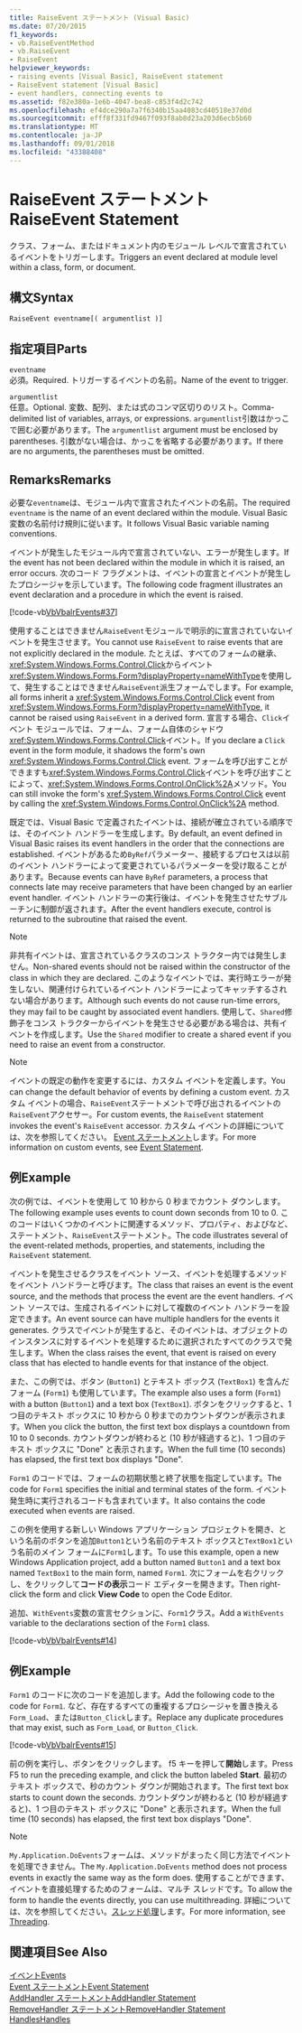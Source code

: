 ```yaml
---
title: RaiseEvent ステートメント (Visual Basic)
ms.date: 07/20/2015
f1_keywords:
- vb.RaiseEventMethod
- vb.RaiseEvent
- RaiseEvent
helpviewer_keywords:
- raising events [Visual Basic], RaiseEvent statement
- RaiseEvent statement [Visual Basic]
- event handlers, connecting events to
ms.assetid: f82e380a-1e6b-4047-bea8-c853f4d2c742
ms.openlocfilehash: ef4dce290a7a7f6340b15aa4083cd40518e37d0d
ms.sourcegitcommit: efff8f331fd9467f093f8ab8d23a203d6ecb5b60
ms.translationtype: MT
ms.contentlocale: ja-JP
ms.lasthandoff: 09/01/2018
ms.locfileid: "43388408"
---
```

# <a name="raiseevent-statement"></a><span data-ttu-id="e723a-102">RaiseEvent ステートメント</span><span class="sxs-lookup"><span data-stu-id="e723a-102">RaiseEvent Statement</span></span>
<span data-ttu-id="e723a-103">クラス、フォーム、またはドキュメント内のモジュール レベルで宣言されているイベントをトリガーします。</span><span class="sxs-lookup"><span data-stu-id="e723a-103">Triggers an event declared at module level within a class, form, or document.</span></span>  
  
## <a name="syntax"></a><span data-ttu-id="e723a-104">構文</span><span class="sxs-lookup"><span data-stu-id="e723a-104">Syntax</span></span>  
  
```  
RaiseEvent eventname[( argumentlist )]  
```  
  
## <a name="parts"></a><span data-ttu-id="e723a-105">指定項目</span><span class="sxs-lookup"><span data-stu-id="e723a-105">Parts</span></span>  
 `eventname`  
 <span data-ttu-id="e723a-106">必須。</span><span class="sxs-lookup"><span data-stu-id="e723a-106">Required.</span></span> <span data-ttu-id="e723a-107">トリガーするイベントの名前。</span><span class="sxs-lookup"><span data-stu-id="e723a-107">Name of the event to trigger.</span></span>  
  
 `argumentlist`  
 <span data-ttu-id="e723a-108">任意。</span><span class="sxs-lookup"><span data-stu-id="e723a-108">Optional.</span></span> <span data-ttu-id="e723a-109">変数、配列、または式のコンマ区切りのリスト。</span><span class="sxs-lookup"><span data-stu-id="e723a-109">Comma-delimited list of variables, arrays, or expressions.</span></span> <span data-ttu-id="e723a-110">`argumentlist`引数はかっこで囲む必要があります。</span><span class="sxs-lookup"><span data-stu-id="e723a-110">The `argumentlist` argument must be enclosed by parentheses.</span></span> <span data-ttu-id="e723a-111">引数がない場合は、かっこを省略する必要があります。</span><span class="sxs-lookup"><span data-stu-id="e723a-111">If there are no arguments, the parentheses must be omitted.</span></span>  
  
## <a name="remarks"></a><span data-ttu-id="e723a-112">Remarks</span><span class="sxs-lookup"><span data-stu-id="e723a-112">Remarks</span></span>  
 <span data-ttu-id="e723a-113">必要な`eventname`は、モジュール内で宣言されたイベントの名前。</span><span class="sxs-lookup"><span data-stu-id="e723a-113">The required `eventname` is the name of an event declared within the module.</span></span> <span data-ttu-id="e723a-114">Visual Basic 変数の名前付け規則に従います。</span><span class="sxs-lookup"><span data-stu-id="e723a-114">It follows Visual Basic variable naming conventions.</span></span>  
  
 <span data-ttu-id="e723a-115">イベントが発生したモジュール内で宣言されていない、エラーが発生します。</span><span class="sxs-lookup"><span data-stu-id="e723a-115">If the event has not been declared within the module in which it is raised, an error occurs.</span></span> <span data-ttu-id="e723a-116">次のコード フラグメントは、イベントの宣言とイベントが発生したプロシージャを示しています。</span><span class="sxs-lookup"><span data-stu-id="e723a-116">The following code fragment illustrates an event declaration and a procedure in which the event is raised.</span></span>  
  
 [!code-vb[VbVbalrEvents#37](../../../visual-basic/language-reference/statements/codesnippet/VisualBasic/raiseevent-statement_1.vb)]  
  
 <span data-ttu-id="e723a-117">使用することはできません`RaiseEvent`モジュールで明示的に宣言されていないイベントを発生させます。</span><span class="sxs-lookup"><span data-stu-id="e723a-117">You cannot use `RaiseEvent` to raise events that are not explicitly declared in the module.</span></span> <span data-ttu-id="e723a-118">たとえば、すべてのフォームの継承、<xref:System.Windows.Forms.Control.Click>からイベント<xref:System.Windows.Forms.Form?displayProperty=nameWithType>を使用して、発生することはできません`RaiseEvent`派生フォームでします。</span><span class="sxs-lookup"><span data-stu-id="e723a-118">For example, all forms inherit a <xref:System.Windows.Forms.Control.Click> event from <xref:System.Windows.Forms.Form?displayProperty=nameWithType>, it cannot be raised using `RaiseEvent` in a derived form.</span></span> <span data-ttu-id="e723a-119">宣言する場合、`Click`イベント モジュールでは、フォーム、フォーム自体のシャドウ<xref:System.Windows.Forms.Control.Click>イベント。</span><span class="sxs-lookup"><span data-stu-id="e723a-119">If you declare a `Click` event in the form module, it shadows the form's own <xref:System.Windows.Forms.Control.Click> event.</span></span> <span data-ttu-id="e723a-120">フォームを呼び出すことができますも<xref:System.Windows.Forms.Control.Click>イベントを呼び出すことによって、<xref:System.Windows.Forms.Control.OnClick%2A>メソッド。</span><span class="sxs-lookup"><span data-stu-id="e723a-120">You can still invoke the form's <xref:System.Windows.Forms.Control.Click> event by calling the <xref:System.Windows.Forms.Control.OnClick%2A> method.</span></span>  
  
 <span data-ttu-id="e723a-121">既定では、Visual Basic で定義されたイベントは、接続が確立されている順序では、そのイベント ハンドラーを生成します。</span><span class="sxs-lookup"><span data-stu-id="e723a-121">By default, an event defined in Visual Basic raises its event handlers in the order that the connections are established.</span></span> <span data-ttu-id="e723a-122">イベントがあるため`ByRef`パラメーター、接続するプロセスは以前のイベント ハンドラーによって変更されているパラメーターを受け取ることがあります。</span><span class="sxs-lookup"><span data-stu-id="e723a-122">Because events can have `ByRef` parameters, a process that connects late may receive parameters that have been changed by an earlier event handler.</span></span> <span data-ttu-id="e723a-123">イベント ハンドラーの実行後は、イベントを発生させたサブルーチンに制御が返されます。</span><span class="sxs-lookup"><span data-stu-id="e723a-123">After the event handlers execute, control is returned to the subroutine that raised the event.</span></span>  
  
> [!NOTE]
>  <span data-ttu-id="e723a-124">非共有イベントは、宣言されているクラスのコンス トラクター内では発生しません。</span><span class="sxs-lookup"><span data-stu-id="e723a-124">Non-shared events should not be raised within the constructor of the class in which they are declared.</span></span> <span data-ttu-id="e723a-125">このようなイベントでは、実行時エラーが発生しない、関連付けられているイベント ハンドラーによってキャッチするされない場合があります。</span><span class="sxs-lookup"><span data-stu-id="e723a-125">Although such events do not cause run-time errors, they may fail to be caught by associated event handlers.</span></span> <span data-ttu-id="e723a-126">使用して、`Shared`修飾子をコンス トラクターからイベントを発生させる必要がある場合は、共有イベントを作成します。</span><span class="sxs-lookup"><span data-stu-id="e723a-126">Use the `Shared` modifier to create a shared event if you need to raise an event from a constructor.</span></span>  
  
> [!NOTE]
>  <span data-ttu-id="e723a-127">イベントの既定の動作を変更するには、カスタム イベントを定義します。</span><span class="sxs-lookup"><span data-stu-id="e723a-127">You can change the default behavior of events by defining a custom event.</span></span> <span data-ttu-id="e723a-128">カスタム イベントの場合、`RaiseEvent`ステートメントで呼び出されるイベントの`RaiseEvent`アクセサー。</span><span class="sxs-lookup"><span data-stu-id="e723a-128">For custom events, the `RaiseEvent` statement invokes the event's `RaiseEvent` accessor.</span></span> <span data-ttu-id="e723a-129">カスタム イベントの詳細については、次を参照してください。 [Event ステートメント](../../../visual-basic/language-reference/statements/event-statement.md)します。</span><span class="sxs-lookup"><span data-stu-id="e723a-129">For more information on custom events, see [Event Statement](../../../visual-basic/language-reference/statements/event-statement.md).</span></span>  
  
## <a name="example"></a><span data-ttu-id="e723a-130">例</span><span class="sxs-lookup"><span data-stu-id="e723a-130">Example</span></span>  
 <span data-ttu-id="e723a-131">次の例では、イベントを使用して 10 秒から 0 秒までカウント ダウンします。</span><span class="sxs-lookup"><span data-stu-id="e723a-131">The following example uses events to count down seconds from 10 to 0.</span></span> <span data-ttu-id="e723a-132">このコードはいくつかのイベントに関連するメソッド、プロパティ、およびなど、ステートメント、`RaiseEvent`ステートメント。</span><span class="sxs-lookup"><span data-stu-id="e723a-132">The code illustrates several of the event-related methods, properties, and statements, including the `RaiseEvent` statement.</span></span>  
  
 <span data-ttu-id="e723a-133">イベントを発生させるクラスをイベント ソース、イベントを処理するメソッドをイベント ハンドラーと呼びます。</span><span class="sxs-lookup"><span data-stu-id="e723a-133">The class that raises an event is the event source, and the methods that process the event are the event handlers.</span></span> <span data-ttu-id="e723a-134">イベント ソースでは、生成されるイベントに対して複数のイベント ハンドラーを設定できます。</span><span class="sxs-lookup"><span data-stu-id="e723a-134">An event source can have multiple handlers for the events it generates.</span></span> <span data-ttu-id="e723a-135">クラスでイベントが発生すると、そのイベントは、オブジェクトのインスタンスに対するイベントを処理するために選択されたすべてのクラスで発生します。</span><span class="sxs-lookup"><span data-stu-id="e723a-135">When the class raises the event, that event is raised on every class that has elected to handle events for that instance of the object.</span></span>  
  
 <span data-ttu-id="e723a-136">また、この例では、ボタン (`Button1`) とテキスト ボックス (`TextBox1`) を含んだフォーム (`Form1`) も使用しています。</span><span class="sxs-lookup"><span data-stu-id="e723a-136">The example also uses a form (`Form1`) with a button (`Button1`) and a text box (`TextBox1`).</span></span> <span data-ttu-id="e723a-137">ボタンをクリックすると、1 つ目のテキスト ボックスに 10 秒から 0 秒までのカウントダウンが表示されます。</span><span class="sxs-lookup"><span data-stu-id="e723a-137">When you click the button, the first text box displays a countdown from 10 to 0 seconds.</span></span> <span data-ttu-id="e723a-138">カウントダウンが終わると (10 秒が経過すると)、1 つ目のテキスト ボックスに "Done" と表示されます。</span><span class="sxs-lookup"><span data-stu-id="e723a-138">When the full time (10 seconds) has elapsed, the first text box displays "Done".</span></span>  
  
 <span data-ttu-id="e723a-139">`Form1` のコードでは、フォームの初期状態と終了状態を指定しています。</span><span class="sxs-lookup"><span data-stu-id="e723a-139">The code for `Form1` specifies the initial and terminal states of the form.</span></span> <span data-ttu-id="e723a-140">イベント発生時に実行されるコードも含まれています。</span><span class="sxs-lookup"><span data-stu-id="e723a-140">It also contains the code executed when events are raised.</span></span>  
  
 <span data-ttu-id="e723a-141">この例を使用する新しい Windows アプリケーション プロジェクトを開き、という名前のボタンを追加`Button1`という名前のテキスト ボックスと`TextBox1`という名前のメイン フォームに`Form1`します。</span><span class="sxs-lookup"><span data-stu-id="e723a-141">To use this example, open a new Windows Application project, add a button named `Button1` and a text box named `TextBox1` to the main form, named `Form1`.</span></span> <span data-ttu-id="e723a-142">次にフォームを右クリックし、をクリックして**コードの表示**コード エディターを開きます。</span><span class="sxs-lookup"><span data-stu-id="e723a-142">Then right-click the form and click **View Code** to open the Code Editor.</span></span>  
  
 <span data-ttu-id="e723a-143">追加、`WithEvents`変数の宣言セクションに、`Form1`クラス。</span><span class="sxs-lookup"><span data-stu-id="e723a-143">Add a `WithEvents` variable to the declarations section of the `Form1` class.</span></span>  
  
 [!code-vb[VbVbalrEvents#14](../../../visual-basic/language-reference/statements/codesnippet/VisualBasic/raiseevent-statement_2.vb)]  
  
## <a name="example"></a><span data-ttu-id="e723a-144">例</span><span class="sxs-lookup"><span data-stu-id="e723a-144">Example</span></span>  
 <span data-ttu-id="e723a-145">`Form1` のコードに次のコードを追加します。</span><span class="sxs-lookup"><span data-stu-id="e723a-145">Add the following code to the code for `Form1`.</span></span> <span data-ttu-id="e723a-146">など、存在するすべての重複するプロシージャを置き換える`Form_Load`、または`Button_Click`します。</span><span class="sxs-lookup"><span data-stu-id="e723a-146">Replace any duplicate procedures that may exist, such as `Form_Load`, or `Button_Click`.</span></span>  
  
 [!code-vb[VbVbalrEvents#15](../../../visual-basic/language-reference/statements/codesnippet/VisualBasic/raiseevent-statement_3.vb)]  
  
 <span data-ttu-id="e723a-147">前の例を実行し、ボタンをクリックします。 f5 キーを押して**開始**します。</span><span class="sxs-lookup"><span data-stu-id="e723a-147">Press F5 to run the preceding example, and click the button labeled **Start**.</span></span> <span data-ttu-id="e723a-148">最初のテキスト ボックスで、秒のカウント ダウンが開始されます。</span><span class="sxs-lookup"><span data-stu-id="e723a-148">The first text box starts to count down the seconds.</span></span> <span data-ttu-id="e723a-149">カウントダウンが終わると (10 秒が経過すると)、1 つ目のテキスト ボックスに "Done" と表示されます。</span><span class="sxs-lookup"><span data-stu-id="e723a-149">When the full time (10 seconds) has elapsed, the first text box displays "Done".</span></span>  
  
> [!NOTE]
>  <span data-ttu-id="e723a-150">`My.Application.DoEvents`フォームは、メソッドがまったく同じ方法でイベントを処理できません。</span><span class="sxs-lookup"><span data-stu-id="e723a-150">The `My.Application.DoEvents` method does not process events in exactly the same way as the form does.</span></span> <span data-ttu-id="e723a-151">使用することができます、イベントを直接処理するためのフォームは、マルチ スレッドです。</span><span class="sxs-lookup"><span data-stu-id="e723a-151">To allow the form to handle the events directly, you can use multithreading.</span></span> <span data-ttu-id="e723a-152">詳細については、次を参照してください。[スレッド処理](../../programming-guide/concepts/threading/index.md)します。</span><span class="sxs-lookup"><span data-stu-id="e723a-152">For more information, see [Threading](../../programming-guide/concepts/threading/index.md).</span></span>  
  
## <a name="see-also"></a><span data-ttu-id="e723a-153">関連項目</span><span class="sxs-lookup"><span data-stu-id="e723a-153">See Also</span></span>  
 [<span data-ttu-id="e723a-154">イベント</span><span class="sxs-lookup"><span data-stu-id="e723a-154">Events</span></span>](../../../visual-basic/programming-guide/language-features/events/index.md)  
 [<span data-ttu-id="e723a-155">Event ステートメント</span><span class="sxs-lookup"><span data-stu-id="e723a-155">Event Statement</span></span>](../../../visual-basic/language-reference/statements/event-statement.md)  
 [<span data-ttu-id="e723a-156">AddHandler ステートメント</span><span class="sxs-lookup"><span data-stu-id="e723a-156">AddHandler Statement</span></span>](../../../visual-basic/language-reference/statements/addhandler-statement.md)  
 [<span data-ttu-id="e723a-157">RemoveHandler ステートメント</span><span class="sxs-lookup"><span data-stu-id="e723a-157">RemoveHandler Statement</span></span>](../../../visual-basic/language-reference/statements/removehandler-statement.md)  
 [<span data-ttu-id="e723a-158">Handles</span><span class="sxs-lookup"><span data-stu-id="e723a-158">Handles</span></span>](../../../visual-basic/language-reference/statements/handles-clause.md)
